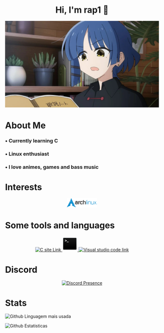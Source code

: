<div align="center">
  <h1> Hi, I'm rap1 👋 </h1>

  <img src="/resources/ryo_react.jpg" alt="ryo image" width="700">
</div>

<div align="left">
  <h1>About Me</h1>

  <h3>• Currently learning C </h3>
  <h3>• Linux enthusiast </h3>
  <h3>• I love animes, games and bass music </h3>
</div>

<div align="center">
  <h1 align="left">Interests</h1>
  
  <a href="https://archlinux.org/" target="_blank" rel="noreferrer"> <img src="/resources/archlinux.png" alt="Arch Linux Link" width="20%" height="20%"> </a>
</div>

<div align="center">
  <h1 align="left">Some tools and languages</h1>

  <p>
    <a href="https://www.learn-c.org/">
      <img src="https://skillicons.dev/icons?i=c" alt="C site Link">
    </a>
    <a href="https://www.gnu.org/software/bash/" target="_blank" rel="noreferrer">
      <img src="/resources/terminal.png" alt="Linux Bash info" width="50" height="50">
    </a>
    <a href="https://code.visualstudio.com/" target="_blank" rel="noreferrer">
      <img src="https://skillicons.dev/icons?i=vscode" alt="Visual studio code link">
    </a>
  </p>
</div>

<div align="center">
    <h1 align="left">Discord</h1>
    <a href="https://discord.com/users/535152853560328202" target="_blank" rel="noreferrer">
        <img src="https://lanyard.cnrad.dev/api/535152853560328202?idleMessage=Sleeping&borderRadius=30px" alt="Discord Presence">
    </a>
</div>

<div>
  <h1>Stats</h1>
  <p>
    <img src="https://github-readme-stats.vercel.app/api/top-langs/?username=srcrapi&hide=css&layout=compact&locale=en&langs_count=6&count_private=true&theme=dracula&hide_border=true" alt="Github Linguagem mais usada"></p>
  <p>
    <img src="https://github-readme-stats.vercel.app/api?username=srcrapi&show_icons=true&theme=dracula&count_private=true" alt="Github Estatisticas">
  </p>
</div>
